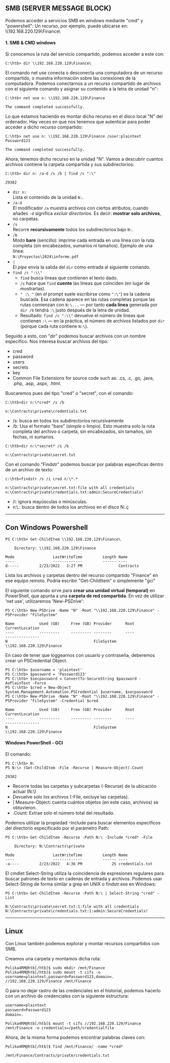 
##  SMB (SERVER MESSAGE BLOCK)
Podemos acceder a servicios SMB en windows mediante "cmd" y "powershell":
Un recurso, por ejemplo, puede ubicarse en: \\\192.168.220.129\Finance\
#### 1. SMB & CMD windows
Si conocemos la ruta del servicio compartido, podemos acceder a este con:
```
C:\htb> dir \\192.168.220.129\Finance\
```


El comando net use conecta o desconecta una computadora de un recurso compartido, o muestra información sobre las conexiones de la computadora. Podemos conectarnos a un recurso compartido de archivos con el siguiente comando y asignar su contenido a la letra de unidad "n":
```cmd-session
C:\htb> net use n: \\192.168.220.129\Finance

The command completed successfully.
```
Lo que estamos haciendo es montar dicho recurso en el disco local "N" del ordenador. 
Hay veces en que nos tenemos que autenticar para poder acceder a dicho recurso compartido:
```
C:\htb> net use n: \\192.168.220.129\Finance /user:plaintext Password123

The command completed successfully.
```

Ahora, tenemos dicho recurso en la unidad "N". Vamos a descubrir cuantos archivos contiene la carpeta compartida y sus subdirectorios: 
```cmd-session
C:\htb> dir n: /a-d /s /b | find /c ":\"

29302
```
- `dir n:`  
    Lista el contenido de la unidad `N:`.
- `/a-d`  
    El modificador `/a` muestra archivos con ciertos atributos; cuando añades `-d` significa _excluir directorios_. Es decir: **mostrar solo archivos**, no carpetas.
- `/s`  
    Recorre **recursivamente** todos los subdirectorios bajo `N:`.
- `/b`  
    Modo **bare** (sencillo): imprime cada entrada en una línea con la ruta completa (sin encabezados, sumarios ni tamaños). Ejemplo de una línea:  
    `N:\Proyectos\2024\informe.pdf`
- `|`  
    El _pipe_ envía la salida del `dir` como entrada al siguiente comando.
- `find /c ":\\"`
    - `find` busca líneas que contienen el texto dado.
    - `/c` hace que `find` **cuente** las líneas que coinciden (en lugar de mostrarlas).
    - `" :\ "` (en el prompt suele escribirse como `":\"`) es la cadena buscada. Esa cadena aparece en las rutas completas porque las rutas comienzan con `N:\...` — por tanto **cada línea** generada por `dir /b` tendrá `:\` justo después de la letra de unidad.         
    - Resultado: `find /c ":\\"` devuelve el número de líneas que contienen `:\` — en la práctica, el número de archivos listados por `dir` (porque cada ruta contiene `N:\`).

Seguido a esto, con "dir" podemos buscar archivos con un nombre especifico. Nos interesa buscar archivos del tipo: 
- cred
- password
- users
- secrets
- key
- Common File Extensions for source code such as: .cs, .c, .go, .java, .php, .asp, .aspx, .html.

Buscaremos pues del tipo "cred" o "secret", con el comando:
```cmd-session
C:\htb>dir n:\*cred* /s /b

n:\Contracts\private\credentials.txt
```

- /s: busca en todos los subdirectorios recursivamente
- /b: Usa el formato "bare" (simple o limpio). Esto muestra solo la ruta completa del archivo o carpeta, sin encabezados, sin tamaños, sin fechas, ni sumarios.

```
C:\htb>dir n:\*secret* /s /b

n:\Contracts\private\secret.txt
```

Con el comando "Findstr" podemos buscar por palabras específicas dentro de un archivo de texto:
```cmd-session
c:\htb>findstr /s /i cred n:\*.*

n:\Contracts\private\secret.txt:file with all credentials
n:\Contracts\private\credentials.txt:admin:SecureCredentials!
```

- /i: ignora mayúsculas o minúsculas.
- n:\\*.*: busca dentro de todos los archivos en el disco N:.ç

---
## Con Windows Powershell

```powershell-session
PS C:\htb> Get-ChildItem \\192.168.220.129\Finance\

    Directory: \\192.168.220.129\Finance

Mode                 LastWriteTime         Length Name
----                 -------------         ------ ----
d-----         2/23/2022   3:27 PM                Contracts
```

Lista los archivos y carpetas dentro del recurso compartido "Finance" en ese equipo remoto.
Podría escribir "Get-ChildItem" o simplemente "gci"

El siguiente comando sirve para **crear una unidad virtual (temporal)** en PowerShell, que apunta a una **carpeta de red compartida**. En vez de utilizar 'net use', utilizaremos 'New-PSDrive':
```powershell-session
PS C:\htb> New-PSDrive -Name "N" -Root "\\192.168.220.129\Finance" -PSProvider "FileSystem"

Name           Used (GB)     Free (GB) Provider      Root                                               CurrentLocation
----           ---------     --------- --------      ----                                               ---------------
N                                      FileSystem    \\192.168.220.129\Finance
```

En caso de tener que loggearnos con usuario y contraseña, deberemos crear un PSCredential Object.
```powershell-session
PS C:\htb> $username = 'plaintext'
PS C:\htb> $password = 'Password123'
PS C:\htb> $secpassword = ConvertTo-SecureString $password -AsPlainText -Force
PS C:\htb> $cred = New-Object System.Management.Automation.PSCredential $username, $secpassword
PS C:\htb> New-PSDrive -Name "N" -Root "\\192.168.220.129\Finance" -PSProvider "FileSystem" -Credential $cred

Name           Used (GB)     Free (GB) Provider      Root                                                              CurrentLocation
----           ---------     --------- --------      ----                                                              ---------------
N                                      FileSystem    \\192.168.220.129\Finance
```

#### Windows PowerShell - GCI

El comando:
```powershell-session
PS C:\htb> N:
PS N:\> (Get-ChildItem -File -Recurse | Measure-Object).Count

29302
```
- Recorre todas las carpetas y subcarpetas (-Recurse) de la ubicación actual (N:\\)
- Devuelve solo los archivos (-File, excluye las carpetas).
- | Measure-Object: cuenta cuántos objetos (en este caso, archivos) se obtuvieron.
- .Count: Extrae solo el número total del resultado.

Podemos utilizar la propiedad -Include para buscar elementos específicos del directorio especificado por el parámetro Path:
```powershell-session
PS C:\htb> Get-ChildItem -Recurse -Path N:\ -Include *cred* -File

    Directory: N:\Contracts\private

Mode                 LastWriteTime         Length Name
----                 -------------         ------ ----
-a----         2/23/2022   4:36 PM             25 credentials.txt
```


El cmdlet Select-String utiliza la coincidencia de expresiones regulares para buscar patrones de texto en cadenas de entrada y archivos. Podemos usar Select-String de forma similar a grep en UNIX o findstr.exe en Windows:
```powershell-session
PS C:\htb> Get-ChildItem -Recurse -Path N:\ | Select-String "cred" -List

N:\Contracts\private\secret.txt:1:file with all credentials
N:\Contracts\private\credentials.txt:1:admin:SecureCredentials!
```


---

## Linux
Con Linux también podemos explorar y montar recursos compartidos con SMB.

Creamos una carpeta y montamos dicha ruta:
```shell-session
Polika4RM@htb[/htb]$ sudo mkdir /mnt/Finance
Polika4RM@htb[/htb]$ sudo mount -t cifs -o username=plaintext,password=Password123,domain=. //192.168.220.129/Finance /mnt/Finance
```

O para no dejar rastro de las credenciales en el historial, podemos hacerlo con un archivo de credenciales con la siguiente estructura: 
```txt
username=plaintext
password=Password123
domain=.
```

```shell-session
Polika4RM@htb[/htb]$ mount -t cifs //192.168.220.129/Finance /mnt/Finance -o credentials=/path/credentialfile
```

Ahora, de la misma forma podemos encontrar palabras claves con:
```shell-session
Polika4RM@htb[/htb]$ find /mnt/Finance/ -name *cred*

/mnt/Finance/Contracts/private/credentials.txt
```
